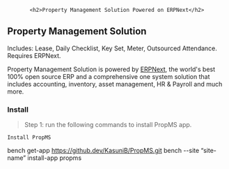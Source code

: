 <div align="center">
    
    <h2>Property Management Solution Powered on ERPNext</h2>

</div>

## Property Management Solution
Includes: Lease, Daily Checklist, Key Set, Meter, Outsourced Attendance. Requires ERPNext.

Property Management Solution is powered by [ERPNext](https://github.com/frappe/erpnext), the world's best 100% open source ERP and a comprehensive one system solution that includes accounting, inventory, asset management, HR & Payroll and much more.

### Install
>Step 1: run the following commands to install PropMS app.

```
Install PropMS
```
bench get-app https://github.dev/KasuniB/PropMS.git
bench --site “site-name” install-app propms
```

